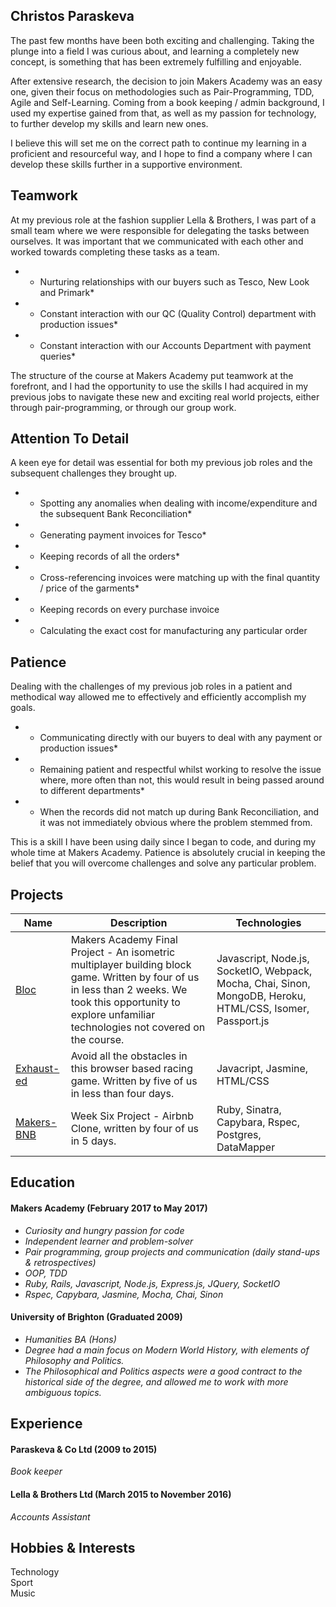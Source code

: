 ## Christos Paraskeva


The past few months have been both exciting and challenging. Taking the plunge into a field I was curious about, and learning a completely new concept, is something that has been extremely fulfilling and enjoyable.

After extensive research, the decision to join Makers Academy was an easy one, given their focus on methodologies such as Pair-Programming, TDD, Agile and Self-Learning. Coming from a book keeping / admin background, I used my expertise gained from that, as well as my passion for technology, to further develop my skills and learn new ones.

I believe this will set me on the correct path to continue my learning in a proficient and resourceful way, and I hope to find a company where I can develop these skills further in a supportive environment.


## Teamwork

At my previous role at the fashion supplier Lella & Brothers, I was part of a small team where we were responsible for delegating the tasks between ourselves.  It was important that we communicated with each other and worked towards completing these tasks as a team. 

* * Nurturing relationships with our buyers such as Tesco, New Look and Primark*
* * Constant interaction with our QC (Quality Control) department with production issues*
* * Constant interaction with our Accounts Department with payment queries*

The structure of the course at Makers Academy put teamwork at the forefront, and I had the opportunity to use the skills I had acquired in my previous jobs to navigate these new and exciting real world projects, either through pair-programming, or through our group work.

## Attention To Detail

A keen eye for detail was essential for both my previous job roles and the subsequent challenges they brought up. 

* * Spotting any anomalies when dealing with income/expenditure and the subsequent Bank Reconciliation*
* * Generating payment invoices for Tesco*
* * Keeping records of all the orders*
* * Cross-referencing invoices were matching up with the final quantity / price of the garments*
* * Keeping records on every purchase invoice
* * Calculating the exact cost for manufacturing any particular order

## Patience

Dealing with the challenges of my previous job roles in a patient and methodical way allowed me to effectively and efficiently accomplish my goals.
* * Communicating directly with our buyers to deal with any payment or production issues*
* * Remaining patient and respectful whilst working to resolve the issue where, more often than not, this would result in being passed around to different departments*
* * When the records did not match up during Bank Reconciliation, and it was not immediately obvious where the problem stemmed from. 

This is a skill I have been using daily since I began to code, and during my whole time at Makers Academy.  Patience is absolutely crucial in keeping the belief that you will overcome challenges and solve any particular problem.

## Projects

Name | Description | Technologies
--- | --- | ---
[Bloc](https://github.com/Christos-Paraskeva/bloc) | Makers Academy Final Project - An isometric multiplayer building block game.  Written by four of us in less than 2 weeks.  We took this opportunity to explore unfamiliar technologies not covered on the course. | Javascript, Node.js, SocketIO, Webpack, Mocha, Chai, Sinon, MongoDB, Heroku, HTML/CSS, Isomer, Passport.js
[Exhaust-ed](https://github.com/Christos-Paraskeva/exhaust-ed) | Avoid all the obstacles in this browser based racing game.  Written by five of us in less than four days. | Javacript, Jasmine, HTML/CSS
[Makers-BNB](https://github.com/Christos-Paraskeva/makers-bnb) | Week Six Project - Airbnb Clone, written by four of us in 5 days. | Ruby, Sinatra, Capybara, Rspec, Postgres, DataMapper

## Education

#### Makers Academy (February 2017 to May 2017)
* *Curiosity and hungry passion for code*
* *Independent learner and problem-solver*
* *Pair programming, group projects and communication (daily stand-ups & retrospectives)*
* *OOP, TDD*
* *Ruby, Rails, Javascript, Node.js, Express.js, JQuery, SocketIO*
* *Rspec, Capybara, Jasmine, Mocha, Chai, Sinon*

#### University of Brighton (Graduated 2009)
* *Humanities BA (Hons)*
* *Degree had a main focus on Modern World History, with elements of Philosophy and Politics.*
* *The Philosophical and Politics aspects were a good contract to the historical side of the degree, and allowed me to work with more ambiguous topics.*

## Experience

#### Paraskeva & Co Ltd (2009 to 2015)
*Book keeper*

#### Lella & Brothers Ltd (March 2015 to November 2016)
*Accounts Assistant*

## Hobbies & Interests

Technology <br />
Sport <br />
Music
